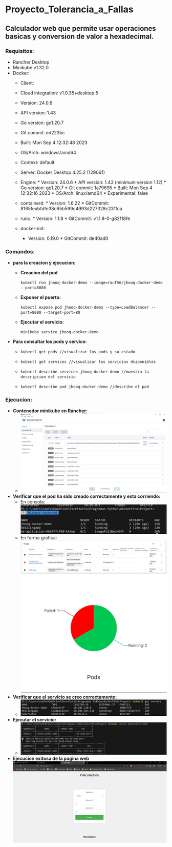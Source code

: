 # Proyecto_Tolerancia_a_Fallas
## Calculador web que permite usar operaciones basicas y conversion de valor a hexadecimal.

### Requisitos:
* Rancher Desktop
* Minikube v1.32.0
* Docker:
    * Client:
     * Cloud integration: v1.0.35+desktop.5
     * Version:           24.0.6
     * API version:       1.43
     * Go version:        go1.20.7
     * Git commit:        ed223bc
     * Built:             Mon Sep  4 12:32:48 2023
     * OS/Arch:           windows/amd64
     * Context:           default
    
    * Server: Docker Desktop 4.25.2 (129061)
     * Engine:
      * Version:          24.0.6
      * API version:      1.43 (minimum version 1.12)
      * Go version:       go1.20.7
      * Git commit:       1a79695
      * Built:            Mon Sep  4 12:32:16 2023
      * OS/Arch:          linux/amd64
      * Experimental:     false
     * containerd:
      * Version:          1.6.22
      * GitCommit:        8165feabfdfe38c65b599c4993d227328c231fca
     * runc:
      * Version:          1.1.8
      * GitCommit:        v1.1.8-0-g82f18fe
     * docker-init:
       * Version:          0.19.0
      * GitCommit:        de40ad0

### Comandos:
  * **para la creacion y ejecucion:**
     * **Creacion del pod**
       ```
       kubectl run jhooq-docker-demo --image=rauf56/jhooq-docker-demo --port=8080
       ```
     * **Exponer el puerto:**
       ```
       kubectl expose pod jhooq-docker-demo --type=LoadBalancer --port=8080 --target-port=80
       ```
      
    * **Ejecutar el servicio:**
      ```
      minikube service jhooq-docker-demo
      ```
  * **Para consultar los pods y service:**
   
    *
       ```
       kubectl get pods //visualizar los pods y su estado
       ```
    *
       ```
       kubectl get services //visualizar los servicios dsiponibles
       ```
    * 
       ```
       kubectl describe services jhooq-docker-demo //muestra la descripcion del servicio
       ```
    * 
       ```
       kubectl describe pod jhooq-docker-demo //describe el pod
       ```
### Ejecucion:
* **Contenedor minikube en Rancher:**
   * ![Pagina web creada](Proyecto_Final/Pruebas_ejecucion/rancher_desktop.jpg)
* **Verificar que el pod ha sido creado correctamente y esta corriendo:**
   * En consola:
     ![Pagina web creada](Proyecto_Final/Pruebas_ejecucion/pods_consola.jpg)
   * En forma grafica:
     ![Pagina web creada](Proyecto_Final/Pruebas_ejecucion/pods_lista.jpg)
     ![Pagina web creada](Proyecto_Final/Pruebas_ejecucion/pods.jpg)
* **Verificar que el servicio se creo correctamente:**
   * ![Pagina web creada](Proyecto_Final/Pruebas_ejecucion/get_service.jpg)
* **Ejecutar el servicio:**
   * ![Pagina web creada](Proyecto_Final/Pruebas_ejecucion/minikube_service.jpg)
* **Ejecucion exitosa de la pagina web**
   ![Pagina web creada](Proyecto_Final/Pruebas_ejecucion/pagina_web.jpg)

